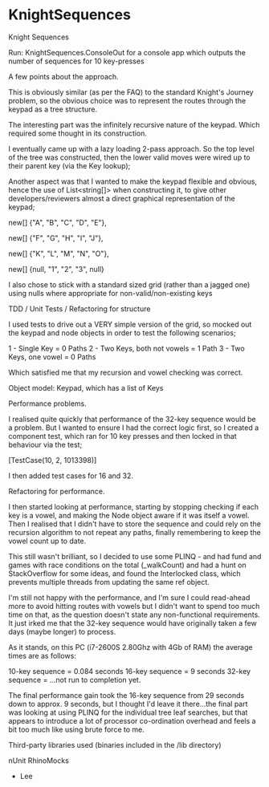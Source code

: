 # KnightSequences
Knight Sequences

Run: KnightSequences.ConsoleOut for a console app which outputs the number of sequences for 10 key-presses

A few points about the approach.

This is obviously similar (as per the FAQ) to the standard Knight's Journey problem, so the obvious
choice was to represent the routes through the keypad as a tree structure.

The interesting part was the infinitely recursive nature of the keypad.  Which required some thought in its construction.

I eventually came up with a lazy loading 2-pass approach.  So the top level of the tree was constructed, then the lower valid moves were
wired up to their parent key (via the Key lookup);

Another aspect was that I wanted to make the keypad flexible and obvious, hence the use of
List<string[]> when constructing it, to give other developers/reviewers almost a direct graphical
representation of the keypad;

new[] {"A", "B", "C", "D", "E"},

new[] {"F", "G", "H", "I", "J"},

new[] {"K", "L", "M", "N", "O"},

new[] {null, "1", "2", "3", null}

I also chose to stick with a standard sized grid (rather than a jagged one) using nulls where appropriate
for non-valid/non-existing keys

TDD / Unit Tests / Refactoring for structure

I used tests to drive out a VERY simple version of the grid, so mocked out the keypad and node objects in order to test the following 
scenarios;

1 - Single Key = 0 Paths
2 - Two Keys, both not vowels = 1 Path
3 - Two Keys, one vowel = 0 Paths

Which satisfied me that my recursion and vowel checking was correct.

Object model: Keypad, which has a list of Keys

Performance problems.

I realised quite quickly that performance of the 32-key sequence would be a problem.  But I wanted to
ensure I had the correct logic first, so I created a component test, which ran for 10 key presses and then
locked in that behaviour via the test;

[TestCase(10, 2, 1013398)]

I then added test cases for 16 and 32.

Refactoring for performance.

I then started looking at performance, starting by stopping checking if each key is a vowel, and making the Node object
aware if it was itself a vowel.  Then I realised that I didn't have to store the sequence and could rely on the recursion algorithm
to not repeat any paths, finally remembering to keep the vowel count up to date.

This still wasn't brilliant, so I decided to use some PLINQ - and had fund and games with race conditions on the total (_walkCount)
and had a hunt on StackOverflow for some ideas, and found the Interlocked class, which prevents multiple
threads from updating the same ref object.

I'm still not happy with the performance, and I'm sure I could read-ahead more to avoid hitting routes with vowels
but I didn't want to spend too much time on that, as the question doesn't state any non-functional requirements.  It just
irked me that the 32-key sequence would have originally taken a few days (maybe longer) to process.

As it stands, on this PC (i7-2600S 2.80Ghz with 4Gb of RAM) the average times are as follows:

10-key sequence = 0.084 seconds
16-key sequence = 9 seconds 
32-key sequence = ...not run to completion yet.

The final performance gain took the 16-key sequence from 29 seconds down to approx. 9 seconds, but I thought I'd leave it there...the final part was looking at using PLINQ for the individual tree leaf searches, but that appears to 
introduce a lot of processor co-ordination overhead and feels a bit too much like using brute force to me.

Third-party libraries used (binaries included in the /lib directory)

nUnit
RhinoMocks

- Lee
